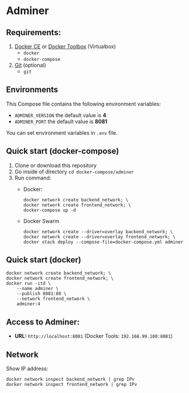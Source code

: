 # Adminer

## Requirements:
1. [Docker CE](https://download.docker.com?target=_blank) or [Docker Toolbox](https://github.com/docker/toolbox/releases/?target=_blank) (Virtualbox)
    - `docker`
    - `docker-compose`
1. [Git](https://git-scm.com/?target=_blank) (optional)
    - `git`

## Environments
This Compose file contains the following environment variables:

- `ADMINER_VERSION` the default value is **4**
- `ADMINER_PORT` the default value is **8081**

You can set environment variables in `.env` file.

## Quick start (docker-compose)
1. Clone or download this repository
1. Go inside of directory `cd docker-compose/adminer`
1. Run command:
    - Docker:

          docker network create backend_network; \
          docker network create frontend_network; \
          docker-compose up -d

    - Docker Swarm

          docker network create --driver=overlay backend_network; \
          docker network create --driver=overlay frontend_network; \
          docker stack deploy --compose-file=docker-compose.yml adminer

## Quick start (docker)
    
    docker network create backend_network; \
    docker network create frontend_network; \
    docker run -itd \
        --name adminer \
        --publish 8081:80 \
        --network frontend_network \
        adminer:4

## Access to Adminer: 
- **URL:** `http://localhost:8081` (Docker Tools: `192.168.99.100:8081`)

## Network
Show IP address:

    docker network inspect backend_network | grep IPv
    docker network inspect frontend_network | grep IPv